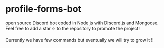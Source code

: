 # profile-forms-bot
open source Discord bot coded in Node js with Discord.js and Mongoose.
Feel free to add a star ⭐ to the repository to promote the project!

Currently we have few commands but eventually we will try to grow it !!
